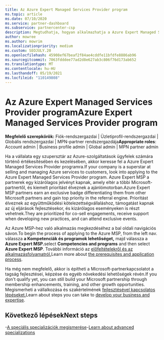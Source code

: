 ```yaml
---
title: Az Azure Expert Managed Services Provider program
ms.topic: article
ms.date: 07/10/2020
ms.service: partner-dashboard
ms.subservice: partnercenter-csp
description: Megtudhatja, hogyan alkalmazhatja a Azure Expert Managed Services Provider programot, hogy kiemelten ismerje meg a többi partnert, és hogyan nyerhet kiemelt prioritást a ajánlási motorban.
author: mowree
ms.author: mowrim
ms.localizationpriority: medium
ms.custom: SEOJULY.20
ms.openlocfilehash: 45908ef67beaf2f84ae4cddfe11bfdfe8886ab96
ms.sourcegitcommit: 7063fdddee77ad2d8e627ab3c806f76d173ab652
ms.translationtype: MT
ms.contentlocale: hu-HU
ms.lasthandoff: 05/19/2021
ms.locfileid: "110149808"
---
```

# <a name="azure-expert-managed-services-provider-program"></a><span data-ttu-id="525ea-103">Az Azure Expert Managed Services Provider program</span><span class="sxs-lookup"><span data-stu-id="525ea-103">Azure Expert Managed Services Provider program</span></span>

<span data-ttu-id="525ea-104">**Megfelelő szerepkörök:** Fiók-rendszergazdai | Üzletiprofil-rendszergazdai | Globális rendszergazdai | MPN-partner rendszergazdája</span><span class="sxs-lookup"><span data-stu-id="525ea-104">**Appropriate roles**: Account admin | Business profile admin | Global admin | MPN partner admin</span></span>

<span data-ttu-id="525ea-105">Ha a vállalata egy szupersztár az Azure-szolgáltatások ügyfelek számára történő értékesítésében és kezelésében, akkor keresse fel a Azure Expert Managed Services Provider programra.</span><span class="sxs-lookup"><span data-stu-id="525ea-105">If your company is a superstar at selling and managing Azure services to customers, look into applying to the Azure Expert Managed Services Provider program.</span></span> <span data-ttu-id="525ea-106">Azure Expert MSP a partnerek egy kizárólagos jelvényt kapnak, amely eltér a többi Microsoft-partnertől, és kiemelt prioritást élveznek a ajánlómotorban.</span><span class="sxs-lookup"><span data-stu-id="525ea-106">Azure Expert MSP partners earn an exclusive badge differentiating them from other Microsoft partners and gain top priority in the referral engine.</span></span> <span data-ttu-id="525ea-107">Prioritást élveznek az együttműködési kötelezettségvállaláshoz, támogatást kapnak az új eljárások fejlesztésekor, és kizárólagos eseményeken is részt vehetnek.</span><span class="sxs-lookup"><span data-stu-id="525ea-107">They are prioritized for co-sell engagements, receive support when developing new practices, and can attend exclusive events.</span></span>

<span data-ttu-id="525ea-108">Az Azure MSP-hez való alkalmazás megkezdéséhez a bal oldali navigációs sávon.</span><span class="sxs-lookup"><span data-stu-id="525ea-108">To begin the process of applying to the Azure MSP, from the left nav.</span></span> <span data-ttu-id="525ea-109">válassza **a Kompetenciák és programok lehetőséget,** majd válassza a **Azure Expert MSP.**</span><span class="sxs-lookup"><span data-stu-id="525ea-109">select **Competencies and programs** and then select **Azure Expert MSP**.</span></span> <span data-ttu-id="525ea-110">További információ az [előfeltételekről és az alkalmazásfolyamatról.](https://partner.microsoft.com/membership/azure-expert-msp)</span><span class="sxs-lookup"><span data-stu-id="525ea-110">Learn more about [the prerequisites and application process](https://partner.microsoft.com/membership/azure-expert-msp).</span></span> 

<span data-ttu-id="525ea-111">Ha még nem megfelelő, akkor is építheti a Microsoft-partnerkapcsolatot a tagság fejlesztései, képzése és egyéb növekedési lehetőségek révén.</span><span class="sxs-lookup"><span data-stu-id="525ea-111">If you don't qualify yet, you can still build your Microsoft partnership through membership enhancements, training, and other growth opportunities.</span></span>
<span data-ttu-id="525ea-112">Megismerheti a vállalkozása és szakértelmének [fejlesztésével kapcsolatos lépéseket.](https://partner.microsoft.com/membership/azure-expert-msp)</span><span class="sxs-lookup"><span data-stu-id="525ea-112">Learn about steps you can take to [develop your business and expertise](https://partner.microsoft.com/membership/azure-expert-msp).</span></span>

## <a name="next-steps"></a><span data-ttu-id="525ea-113">Következő lépések</span><span class="sxs-lookup"><span data-stu-id="525ea-113">Next steps</span></span>

<span data-ttu-id="525ea-114">-[A speciális specializációk megismerése](advanced-specializations.md)</span><span class="sxs-lookup"><span data-stu-id="525ea-114">-[Learn about advanced specializations](advanced-specializations.md)</span></span>